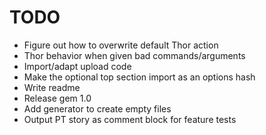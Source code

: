 # TODO
- Figure out how to overwrite default Thor action
- Thor behavior when given bad commands/arguments
- Import/adapt upload code
- Make the optional top section import as an options hash
- Write readme
- Release gem 1.0
- Add generator to create empty files
- Output PT story as comment block for feature tests
